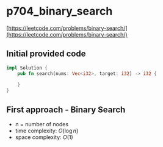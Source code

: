 # p704_binary_search
[https://leetcode.com/problems/binary-search/](https://leetcode.com/problems/binary-search/)

## Initial provided code
```Rust
impl Solution {
    pub fn search(nums: Vec<i32>, target: i32) -> i32 {
        
    }
}
```
## First approach - Binary Search

- n = number of nodes
- time complexity: $O(\log n)$
- space complexity: $O(1)$


